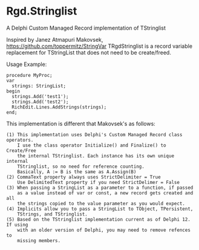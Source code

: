 # Rgd.Stringlist
A Delphi Custom Managed Record implementation of TStringlist

Inspired by Janez Atmapuri Makovsek, https://github.com/toppermitz/StringVar
TRgdStringlist is a record variable replacement for TStringList that does not 
need to be create/freed.

  Usage Example:

    procedure MyProc;
    var
      strings: StringList;
    begin
      strings.Add('test1');
      strings.Add('test2');
      RichEdit.Lines.AddStrings(strings);
    end;

  This implementation is different that Makovsek's as follows:

    (1) This implementation uses Delphi's Custom Managed Record class operators.
        I use the class operator Initialize() and Finalize() to Create/Free 
        the internal TStringlist. Each instance has its own unique internal 
        TStringlist, so no need for reference counting.
        Basically, A := B is the same as A.Assign(B)
    (2) CommaText property always uses StrictDelimiter = True
        Use DelimitedText property if you need StrictDelimer = False
    (3) When passing a StringList as a parameter to a function, if passed 
        as a value instead of var or const, a new record gets created and all
        the strings copied to the value parameter as you would expect.
    (4) Implicits allow you to pass a StringList to TObject, TPersistent, 
        TStrings, and TStringlist.
    (5) Based on the TStringlist implementation current as of Delphi 12.  If using
        with an older version of Delphi, you may need to remove refences to
        missing members.
